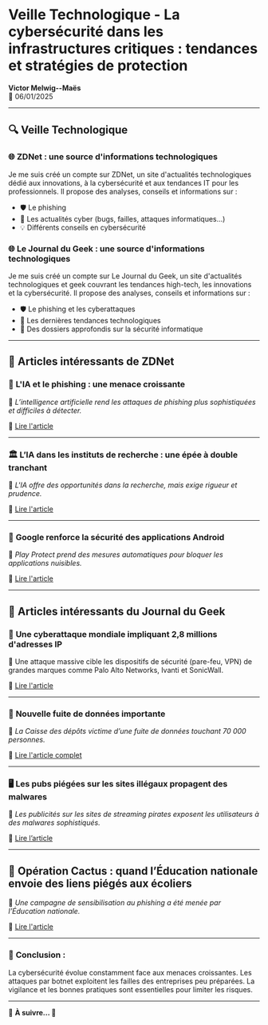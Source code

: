 # Veille Technologique - La cybersécurité dans les infrastructures critiques : tendances et stratégies de protection

**Victor Melwig--Maës**  
📅 06/01/2025

---

## 🔍 Veille Technologique

### 🌐 ZDNet : une source d'informations technologiques

Je me suis créé un compte sur ZDNet, un site d'actualités technologiques dédié aux innovations, à la cybersécurité et aux tendances IT pour les professionnels. Il propose des analyses, conseils et informations sur :

- 🛡️ Le phishing
- 📰 Les actualités cyber (bugs, failles, attaques informatiques...)
- 💡 Différents conseils en cybersécurité

### 🌐 Le Journal du Geek : une source d'informations technologiques

Je me suis créé un compte sur Le Journal du Geek, un site d'actualités technologiques et geek couvrant les tendances high-tech, les innovations et la cybersécurité. Il propose des analyses, conseils et informations sur :

- 🛡️ Le phishing et les cyberattaques
- 📰 Les dernières tendances technologiques
- 📝 Des dossiers approfondis sur la sécurité informatique

---

## 📌 Articles intéressants de ZDNet

### 🤖 **L'IA et le phishing : une menace croissante**
📌 *L’intelligence artificielle rend les attaques de phishing plus sophistiquées et difficiles à détecter.*

🔗 [Lire l'article](https://www.zdnet.fr/actualites/lia-rend-le-phishing-plus-redoutable-que-jamais-une-nouvelle-menace-pour-les-entreprises-403837.htm)

---

### 🏛️ **L’IA dans les instituts de recherche : une épée à double tranchant**
📌 *L'IA offre des opportunités dans la recherche, mais exige rigueur et prudence.*

🔗 [Lire l'article](https://www.zdnet.fr/actualites/lia-dans-les-instituts-de-recherche-est-une-arme-a-double-tranchant-voici-comment-eviter-les-risques-404216.htm)

---

### 📱 **Google renforce la sécurité des applications Android**
📌 *Play Protect prend des mesures automatiques pour bloquer les applications nuisibles.*

🔗 [Lire l'article](https://www.zdnet.fr/actualites/google-supprime-automatiquement-les-autorisations-pour-les-applications-nuisibles-405375.htm)

---

## 📌 Articles intéressants du Journal du Geek

### 🚀 **Une cyberattaque mondiale impliquant 2,8 millions d'adresses IP**
📌 Une attaque massive cible les dispositifs de sécurité (pare-feu, VPN) de grandes marques comme Palo Alto Networks, Ivanti et SonicWall.

🔗 [Lire l'article](#)

---

### 📌 **Nouvelle fuite de données importante**
📌 *La Caisse des dépôts victime d’une fuite de données touchant 70 000 personnes.*

🔗 [Lire l'article complet](#)

---

### 🖥️ **Les pubs piégées sur les sites illégaux propagent des malwares**
📌 *Les publicités sur les sites de streaming pirates exposent les utilisateurs à des malwares sophistiqués.*

🔗 [Lire l’article](https://www.journaldugeek.com/2025/03/15/les-pubs-pourries-des-sites-illegaux-menent-a-des-infections-massives/)

---

## 📌 **Opération Cactus : quand l’Éducation nationale envoie des liens piégés aux écoliers**
📌 *Une campagne de sensibilisation au phishing a été menée par l’Éducation nationale.*

🔗 [Lire l'article](#)

---

### 📀 **Conclusion :**

La cybersécurité évolue constamment face aux menaces croissantes. Les attaques par botnet exploitent les failles des entreprises peu préparées. La vigilance et les bonnes pratiques sont essentielles pour limiter les risques.

---

🔎 **À suivre... 🚀**





